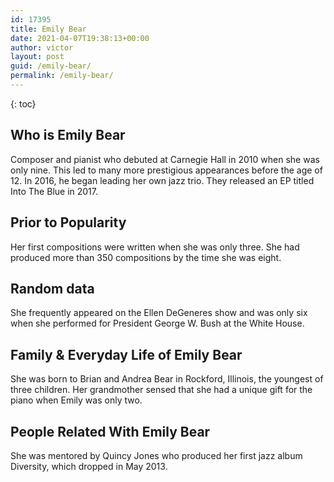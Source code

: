 ```yaml
---
id: 17395
title: Emily Bear
date: 2021-04-07T19:38:13+00:00
author: victor
layout: post
guid: /emily-bear/
permalink: /emily-bear/
---
```



{: toc}


## Who is Emily Bear



Composer and pianist who debuted at Carnegie Hall in 2010 when she was only nine. This led to many more prestigious appearances before the age of 12. In 2016, he began leading her own jazz trio. They released an EP titled Into The Blue in 2017.

                
                
                
## Prior to Popularity



Her first compositions were written when she was only three. She had produced more than 350 compositions by the time she was eight.

                
                
                
## Random data



She frequently appeared on the Ellen DeGeneres show and was only six when she performed for President George W. Bush at the White House.

                
                
                
## Family & Everyday Life of Emily Bear



She was born to Brian and Andrea Bear in Rockford, Illinois, the youngest of three children. Her grandmother sensed that she had a unique gift for the piano when Emily was only two.

                
                
                
## People Related With Emily Bear



She was mentored by Quincy Jones who produced her first jazz album Diversity, which dropped in May 2013.

                
              
            
          
          
          